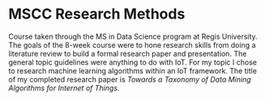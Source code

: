 # MSCC Research Methods

Course taken through the MS in Data Science program at Regis University. The goals of the 8-week course were to hone research skills from doing a literature review to build a formal research paper and presentation. The general topic guidelines were anything to do with IoT. For my topic I chose to research machine learning algorithms within an IoT framework. The title of my completed research paper is _Towards a Taxonomy of Data Mining Algorithms for Internet of Things_.
